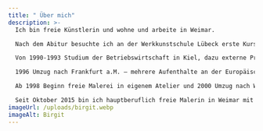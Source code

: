 ```yaml
---
title: " Über mich"
description: >-
  Ich bin freie Künstlerin und wohne und arbeite in Weimar.

  Nach dem Abitur besuchte ich an der Werkkunstschule Lübeck erste Kurse bei Detlef Moraht. Darauf hin nahm ich ein Innenarchitektur-Studium an der Akademie der bildenden Künste in Stuttgart auf. Es folgte ein erster Auslandsaufenthalt in den USA, Los Angeles.

  Von 1990-1993 Studium der Betriebswirtschaft in Kiel, dazu externe Prüfung zur Bankkauffrau. Parallel dazu Teilnahme an weiteren Malkursen bei Detlef Moraht in Lübeck.

  1996 Umzug nach Frankfurt a.M. – mehrere Aufenthalte an der Europäischen Akademie für bildende Kunst e.V. in Trier im Rahmen der Sommerakademien: Zeichnen, abstrakte Malerei, Bildhauerei.

  Ab 1998 Beginn freie Malerei in eigenem Atelier und 2000 Umzug nach Weimar, Kurs im Hofatelier Niedergrunstedt und regelmäßige Kurse an der Mal- und Zeichenschule Weimar vorwiegend bei Roger Bonnard, Karsten Kunert und Peter Stechert.

  Seit Oktober 2015 bin ich hauptberuflich freie Malerin in Weimar mit eigenem Atelier.
imageUrl: /uploads/birgit.webp
imageAlt: Birgit
---
```

